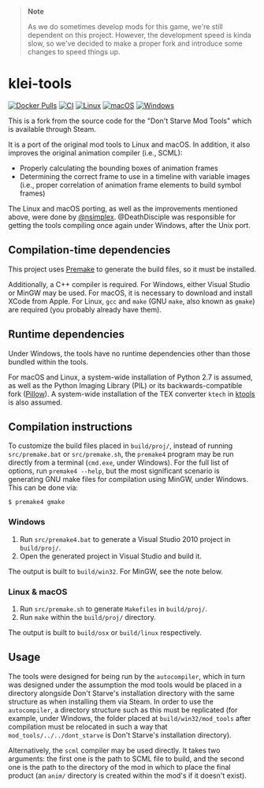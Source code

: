 > **Note**
>
> As we do sometimes develop mods for this game, we're still dependent on this
> project. However, the development speed is kinda slow, so we've decided to
> make a proper fork and introduce some changes to speed things up.

# klei-tools

[![Docker Pulls]](https://hub.docker.com/r/dstmodders/klei-tools)
[![CI]](https://github.com/dstmodders/klei-tools/actions/workflows/ci.yml)
[![Linux]](https://github.com/dstmodders/klei-tools/actions/workflows/linux.yml)
[![macOS]](https://github.com/dstmodders/klei-tools/actions/workflows/macos.yml)
[![Windows]](https://github.com/dstmodders/klei-tools/actions/workflows/windows.yml)

This is a fork from the source code for the "Don't Starve Mod Tools" which is
available through Steam.

It is a port of the original mod tools to Linux and macOS. In addition, it also
improves the original animation compiler (i.e., SCML):

- Properly calculating the bounding boxes of animation frames
- Determining the correct frame to use in a timeline with variable images (i.e.,
  proper correlation of animation frame elements to build symbol frames)

The Linux and macOS porting, as well as the improvements mentioned above, were
done by [@nsimplex]. @DeathDisciple was responsible for getting the tools
compiling once again under Windows, after the Unix port.

## Compilation-time dependencies

This project uses [Premake] to generate the build files, so it must be
installed.

Additionally, a C++ compiler is required. For Windows, either Visual Studio or
MinGW may be used. For macOS, it is necessary to download and install XCode from
Apple. For Linux, `gcc` and `make` (GNU `make`, also known as `gmake`) are
required (you probably already have them).

## Runtime dependencies

Under Windows, the tools have no runtime dependencies other than those bundled
within the tools.

For macOS and Linux, a system-wide installation of Python 2.7 is assumed, as
well as the Python Imaging Library (PIL) or its backwards-compatible fork
([Pillow]). A system-wide installation of the TEX converter `ktech` in [ktools]
is also assumed.

## Compilation instructions

To customize the build files placed in `build/proj/`, instead of running
`src/premake.bat` or `src/premake.sh`, the `premake4` program may be run
directly from a terminal (`cmd.exe`, under Windows). For the full list of
options, run `premake4 --help`, but the most significant scenario is generating
GNU make files for compilation using MinGW, under Windows. This can be done via:

```shell
$ premake4 gmake
```

### Windows

1. Run `src/premake4.bat` to generate a Visual Studio 2010 project in
   `build/proj/`.
2. Open the generated project in Visual Studio and build it.

The output is built to `build/win32`. For MinGW, see the note below.

### Linux & macOS

1. Run `src/premake.sh` to generate `Makefiles` in `build/proj/`.
2. Run `make` within the `build/proj/` directory.

The output is built to `build/osx` or `build/linux` respectively.

## Usage

The tools were designed for being run by the `autocompiler`, which in turn was
designed under the assumption the mod tools would be placed in a directory
alongside Don't Starve's installation directory with the same structure as when
installing them via Steam. In order to use the `autocompiler`, a directory
structure such as this must be replicated (for example, under Windows, the
folder placed at `build/win32/mod_tools` after compilation must be relocated in
such a way that `mod_tools/../../dont_starve` is Don't Starve's installation
directory).

Alternatively, the `scml` compiler may be used directly. It takes two arguments:
the first one is the path to SCML file to build, and the second one is the path
to the directory of the mod in which to place the final product (an `anim/`
directory is created within the mod's if it doesn't exist).

[@nsimplex]: https://github.com/nsimplex/
[ci]: https://img.shields.io/github/actions/workflow/status/dstmodders/klei-tools/ci.yml?branch=main&label=ci&logo=github
[docker pulls]: https://img.shields.io/docker/pulls/dstmodders/klei-tools?logo=docker
[ktools]: https://github.com/nsimplex/ktools#installation-from-source
[linux]: https://img.shields.io/github/actions/workflow/status/dstmodders/klei-tools/linux.yml?branch=main&label=linux&logo=github
[macos]: https://img.shields.io/github/actions/workflow/status/dstmodders/klei-tools/macos.yml?branch=main&label=macos&logo=github
[pillow]: https://pillow.readthedocs.io/en/stable/
[premake]: https://premake.github.io/
[windows]: https://img.shields.io/github/actions/workflow/status/dstmodders/klei-tools/windows.yml?branch=main&label=windows&logo=github
